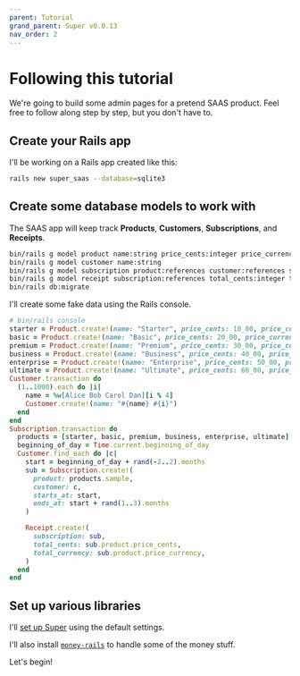 ```yaml
---
parent: Tutorial
grand_parent: Super v0.0.13
nav_order: 2
---
```

# Following this tutorial

We're going to build some admin pages for a pretend SAAS product. Feel free to follow along step by step, but you don't have to.


## Create your Rails app

I'll be working on a Rails app created like this:

```sh
rails new super_saas --database=sqlite3
```


## Create some database models to work with

The SAAS app will keep track **Products**, **Customers**, **Subscriptions**, and **Receipts**.

```sh
bin/rails g model product name:string price_cents:integer price_currency:string
bin/rails g model customer name:string
bin/rails g model subscription product:references customer:references starts_at:datetime ends_at:datetime
bin/rails g model receipt subscription:references total_cents:integer total_currency:string
bin/rails db:migrate
```

I'll create some fake data using the Rails console.

```ruby
# bin/rails console
starter = Product.create!(name: "Starter", price_cents: 10_00, price_currency: "USD")
basic = Product.create!(name: "Basic", price_cents: 20_00, price_currency: "USD")
premium = Product.create!(name: "Premium", price_cents: 30_00, price_currency: "USD")
business = Product.create!(name: "Business", price_cents: 40_00, price_currency: "USD")
enterprise = Product.create!(name: "Enterprise", price_cents: 50_00, price_currency: "USD")
ultimate = Product.create!(name: "Ultimate", price_cents: 60_00, price_currency: "USD")
Customer.transaction do
  (1..1000).each do |i|
    name = %w[Alice Bob Carol Dan][i % 4]
    Customer.create!(name: "#{name} #{i}")
  end
end
Subscription.transaction do
  products = [starter, basic, premium, business, enterprise, ultimate]
  beginning_of_day = Time.current.beginning_of_day
  Customer.find_each do |c|
    start = beginning_of_day + rand(-2..2).months
    sub = Subscription.create!(
      product: products.sample,
      customer: c,
      starts_at: start,
      ends_at: start + rand(1..3).months
    )

    Receipt.create!(
      subscription: sub,
      total_cents: sub.product.price_cents,
      total_currency: sub.product.price_currency,
    )
  end
end
```


## Set up various libraries

I'll [set up Super](installation_and_setup.md) using the default settings.

I'll also install [`money-rails`](https://github.com/RubyMoney/money-rails) to handle some of the money stuff.

Let's begin!
